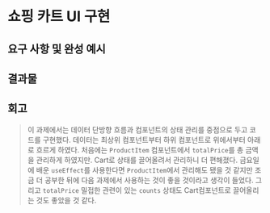# 쇼핑 카트 UI 구현


## 요구 사항 및 완성 예시

## 결과물


## 회고
> 이 과제에서는 데이터 단방향 흐름과 컴포넌트의 상태 관리를 중점으로 두고 코드를 구현했다. 
데이터는 최상위 컴포넌트부터 하위 컴포넌트로 위에서부터 아래로 흐르게 하였다.
처음에는 `ProductItem` 컴포넌트에서 `totalPrice`를 총 금액을 관리하게 하였지만. Cart로 상태를 끌어올려서 관리하니 더 편해졌다. 금요일에 배운 `useEffect`를 사용한다면 `ProductItem`에서 관리해도 됐을 것 같지만 조금 더 공부한 뒤에 다음 과제에서 사용하는 것이 좋을 것이라고 생각이 들었다. 
그리고 `totalPrice` 밀접한 관련이 있는 `counts` 상태도 Cart컴포넌트로 끌어올리는 것도 좋았을 것 같다.

